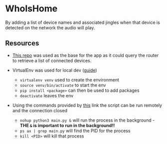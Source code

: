 # WhoIsHome
By adding a list of device names and associated jingles when that device is detected on the network the audio will play.

## Resources
* [This repo](https://github.com/jxwolstenholme/btsmarthub_devicelist) was used as the base for the app as it could query the router to retrieve a list of connected devices.

* VirtualEnv was used for local dev ([guide](https://sourabhbajaj.com/mac-setup/Python/virtualenv.html))
    * `virtualenv venv` used to create the environment
    * `source venv/bin/activate` to start the env
    * `pip install <package>` can then be used to add packages
    * `deactivate` leaves the env

* Using the commands provided by [this](https://janakiev.com/blog/python-background/) link the script can be run remotely and the connection closed
    * `nohup python3 main.py &` will run the process in the background - **THE `&` is important to run in the background!!**
    * `ps ax | grep main.py` will find the PID for the process
    * `kill <PID>` will kill that process
    